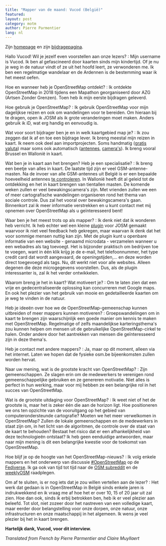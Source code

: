 ```yaml
---
title: "Mapper van de maand: Vucod (België)"
featured:
layout: post
category: motm
author: Pierre Parmentier
lang: nl
---
```


Zijn [homepage](https://www.openstreetmap.org/user/Vucod) en zijn [bijdragepagina](https://hdyc.neis-one.org/?Vucod).

Hallo Vucod! Wil je jezelf even voorstellen aan onze lezers?
: Mijn username is Vucod. Ik ben al gefascineerd door kaarten sinds mijn kindertijd. Of je nu je weg in de natuur vindt of ze uit het hoofd leert, ze verwonderen me. Ik ben een regelmatige wandelaar en de Ardennen is de bestemming waar ik het meest oefen.

Hoe en wanneer heb je OpenStreetMap ontdekt?
: Ik ontdekte OpenStreetMap in 2018 tijdens een Mapathon georganiseerd door AZG (Artsen Zonder Grenzen). Toen heb ik mijn eerste bijdragen geleverd.

Hoe gebruik je OpenStreetMap?
: Ik gebruik OpenStreetMap voor mijn dagelijkse reizen en ook om wandelingen voor te bereiden. Om hieraan bij te dragen, open ik JOSM als ik grote veranderingen moet maken. Anders gebruik ik iD, wat erg handig en eenvoudig is.

Wat voor soort bijdrager ben je en in welk kaartgebied map je?
: Ik zou zeggen dat ik af en toe een bijdrage lever. Ik breng meestal mijn reizen in kaart. Ik neem ook deel aan importprojecten. Soms handmatig ([gratis valuta](https://wiki.openstreetmap.org/wiki/User:Vucod/Local_currencies_in_Belgium)) maar soms ook automatisch ([antennes](https://wiki.openstreetmap.org/wiki/Import/Catalogue/ibpt_belgium_antennas), [camera's](https://wiki.openstreetmap.org/wiki/Import/Catalogue/sous-surveillance.net)). Ik breng vooral Brussel en Wallonië in kaart.

Wat ben je in kaart aan het brengen? Heb je een specialisatie?
: Ik breng een beetje van alles in kaart. De laatste tijd zijn er veel GSM-antenne-masten. Na de invoer van alle GSM-antennes uit België is er een bepaalde hoeveelheid antennes [te controleren](https://maproulette.org/browse/challenges/13467). In Wallonië heeft dit al geleid tot de ontdekking en het in kaart brengen van tientallen masten. De komende weken zullen er veel bewakingscamera's zijn. Met vrienden zullen we een of meer cartografische wandelingen organiseren rond het thema van sociale controle. Dus zal het vooral over bewakingscamera's gaan. Binnenkort zal ik meer informatie verstrekken en u kunt contact met mij opnemen over OpenStreetMap als u geïnteresseerd bent!

Waar ben je het meest trots op als mapper?
: Ik denk niet dat ik wonderen heb verricht. Ik heb echter wel een kleine [plugin](https://gitlab.com/vucod/microdata-scraping) voor JOSM gemaakt waarvoor ik niet veel feedback heb gekregen, maar waarvan ik denk dat het voor sommige mensen nuttig kan zijn. Met de plugin kunt u openbare informatie van een website - genaamd microdata - verzamelen wanneer u een webadres als tag toevoegt. Het is bijzonder praktisch om bedrijven toe te voegen, want in één klik krijg je de e-mail, het telefoonnummer, het type credit card dat wordt aangevaard, de openingstijden,… en deze worden direct toegevoegd als tags. Nu, dit werkt niet voor alle websites. Alleen degenen die deze microgegevens voorstellen. Dus, als de plugin interessanter is, zal ik het verder ontwikkelen.

Waarom breng je het in kaart? Wat motiveert je?
: Om te laten zien dat een vrije en gedecentraliseerde oplossing kan concurreren met Google maps. En ook het plezier van het gebruik van mooie en gedetailleerde kaarten om je weg te vinden in de natuur.

Heb je ideeën over hoe we de OpenStreetMap-gemeenschap kunnen uitbreiden of meer mappers kunnen motiveren?
: Groepswandelingen om in kaart te brengen zijn waarschijnlijk een goede manier om kennis te maken met OpenStreetMap. Regelmatige of zelfs maandelijkse karteringsthema's zou kunnen helpen om mensen uit de gebruikelijke OpenStreetMap-cirkel te halen. Onder andere door het aantrekken van mensen die geïnteresseerd zijn in deze thema's.

Heb je contact met andere mappers?
: Ja, maar op dit moment, alleen via het internet. Laten we hopen dat de fysieke osm.be bijeenkomsten zullen worden hervat.

Naar uw mening, wat is de grootste kracht van OpenStreetMap?
: Zijn gemeenschappen. Ze slagen erin om de medewerkers te verenigen rond gemeenschappelijke gebruiken en ze genereren motivatie. Niet alles is perfect in hun werking, maar voor mij hebben ze een belangrijke rol in het succes van OpenStreetMap.

Wat is de grootste uitdaging voor OpenStreetMap?
: Ik weet niet of het de grootste is, maar het is zeker één die aan de horizon ligt. Hoe positioneren we ons ten opzichte van de vooruitgang op het gebied van computerondersteunde cartografie? Moeten we het meer verwelkomen in OpenStreetMap? Zullen de lokale gemeenschappen en de medewerkers in staat zijn om, in het licht van de algoritmen, de controle over de staat van de kaart te behouden? Bestaat het risico dat er een afhankelijkheid van deze technologieën ontstaat? Ik heb geen eenduidige antwoorden, maar naar mijn mening is dit een belangrijke kwestie voor de toekomst van OpenStreetMap.

Hoe blijf je op de hoogte van het OpenStreetMap-nieuws?
: Ik volg enkele mappers en het onderwerp van discussie [#OpenStreetMap](https://framapiaf.org/tags/openstreetmaps) op de [Fediverse](https://fediverse.party/en/fediverse). Ik ga ook van tijd tot tijd naar de [OSM subreddit](https://www.reddit.com/r/openstreetmap/) en de [weeklyOSM](http://weeklyosm.eu/) raadplegen.

Om af te sluiten, is er nog iets dat je zou willen vertellen aan de lezer?
: Het werk dat gedaan is in OpenStreetMap in België sinds enkele jaren is indrukwekkend en ik vraag me af hoe het er over 10, 15 of 20 jaar uit zal zien. Hoe dan ook, sinds ik erbij betrokken ben, heb ik er veel plezier aan beleefd. Tot slot, niet zozeer door het nastreven van een volledige kaart, maar eerder door belangstelling voor onze dorpen, onze natuur, onze infrastructuren en onze maatschappij in het algemeen. Ik wens je veel plezier bij het in kaart brengen.

**Hartelijk dank, Vucod, voor dit interview.**

*Translated from French by Pierre Parmentier and Claire Muyllaert*
